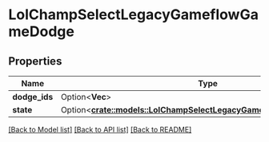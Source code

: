 # LolChampSelectLegacyGameflowGameDodge

## Properties

Name | Type | Description | Notes
------------ | ------------- | ------------- | -------------
**dodge_ids** | Option<**Vec<i64>**> |  | [optional]
**state** | Option<[**crate::models::LolChampSelectLegacyGameflowGameDodgeState**](LolChampSelectLegacyGameflowGameDodgeState.md)> |  | [optional]

[[Back to Model list]](../README.md#documentation-for-models) [[Back to API list]](../README.md#documentation-for-api-endpoints) [[Back to README]](../README.md)


